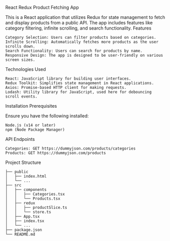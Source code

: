 
React Redux Product Fetching App

This is a React application that utilizes Redux for state management to fetch and display products from a public API. The app includes features like category filtering, infinite scrolling, and search functionality.
Features

    Category Selection: Users can filter products based on categories.
    Infinite Scrolling: Automatically fetches more products as the user scrolls down.
    Search Functionality: Users can search for products by name.
    Responsive Design: The app is designed to be user-friendly on various screen sizes.

Technologies Used

    React: JavaScript library for building user interfaces.
    Redux Toolkit: Simplifies state management in React applications.
    Axios: Promise-based HTTP client for making requests.
    Lodash: Utility library for JavaScript, used here for debouncing scroll events.

Installation
Prerequisites

Ensure you have the following installed:

    Node.js (v14 or later)
    npm (Node Package Manager)
API Endpoints

    Categories: GET https://dummyjson.com/products/categories
    Products: GET https://dummyjson.com/products
Project Structure 

    ├── public
    │   ├── index.html
    │   └── ...
    ├── src
    │   ├── components
    │   │   ├── Categories.tsx
    │   │   └── Products.tsx
    │   ├── redux
    │   │   ├── productSlice.ts
    │   │   └── store.ts
    │   ├── App.tsx
    │   ├── index.tsx
    │   └── ...
    ├── package.json
    └── README.md

